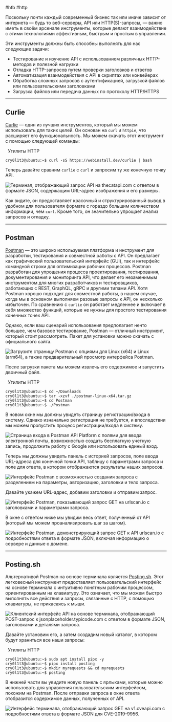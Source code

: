 #htb #http

Поскольку почти каждый современный бизнес так или иначе зависит от интернета — будь то веб-серверы, API или HTTP(S)-запросы, — важно иметь в своём арсенале инструменты, которые делают взаимодействие с этими технологиями эффективным, быстрым и простым в управлении.

Эти инструменты должны быть способны выполнять для нас следующие задачи:

- Тестирование и изучение API с использованием различных HTTP-методов и полезной нагрузки
- Отладка HTTP-запросов путем проверки заголовков и ответов
- Автоматизация взаимодействия с API в скриптах или конвейерах
- Обработка сложных запросов с аутентификацией, загрузкой файлов или пользовательскими заголовками
- Загрузка файлов или передача данных по протоколу HTTP/HTTPS

---

## Curlie

[Curlie](https://github.com/rs/curlie) — один из лучших инструментов, который мы можем использовать для таких целей. Он основан на `curl` и `httpie`, что расширяет его функциональность. Мы можем скачать этот инструмент с помощью следующей команды:

  Утилиты HTTP

```shell-session
cry0l1t3@ubuntu:~$ curl -sS https://webinstall.dev/curlie | bash
```

Теперь давайте сравним `curlie` с `curl` и запросим ту же конечную точку API.

![Терминал, отображающий запрос API на thecatapi.com с ответом в формате JSON, содержащим URL-адрес изображения и его размеры.](https://academy.hackthebox.com/storage/modules/87/http1.png)

Как видите, он предоставляет красочный и структурированный вывод в удобном для пользователя формате с гораздо большим количеством информации, чем `curl`. Кроме того, он значительно упрощает анализ запросов и отладку.

---

## Postman

[Postman](https://www.postman.com/downloads/) — это широко используемая платформа и инструмент для разработки, тестирования и совместной работы с API. Он предлагает как графический пользовательский интерфейс (GUI), так и интерфейс командной строки для оптимизации рабочих процессов. Postman разработан для упрощения процесса проектирования, тестирования, документирования и мониторинга API, что делает его незаменимым инструментом для многих разработчиков и тестировщиков, работающих с REST, GraphQL, gRPC и другими типами API. Хотя Postman хорошо подходит для совместной работы, в нашем случае, когда мы в основном выполняем разовые запросы к API, он несколько избыточен. По сравнению с `curlie` он работает медленнее и включает в себя множество функций, которые не нужны для простого тестирования конечных точек API.

Однако, если ваш сценарий использования предполагает нечто большее, чем базовое тестирование, Postman — отличный инструмент, который стоит рассмотреть. Пакет для установки можно скачать с официального сайта.

![Загрузите страницу Postman с опциями для Linux (x64) и Linux (arm64), а также предварительный просмотр интерфейса Postman.](https://academy.hackthebox.com/storage/modules/87/http2.png)

После загрузки пакета мы можем извлечь его содержимое и запустить двоичный файл.

  Утилиты HTTP

```shell-session
cry0l1t3@ubuntu:~$ cd ~/Downloads
cry0l1t3@ubuntu:~$ tar -xzvf ./postman-linux-x64.tar.gz
cry0l1t3@ubuntu:~$ cd Postman
cry0l1t3@ubuntu:~$ ./Postman
```

В новом окне мы должны увидеть страницу регистрации/входа в систему. Однако изначально регистрация не требуется, и впоследствии мы можем пропустить процесс регистрации/входа в систему.

![Страница входа в Postman API Platform с полями для ввода электронной почты, возможностью создать бесплатную учетную запись, продолжить работу с Google или использовать единый вход.](https://academy.hackthebox.com/storage/modules/87/http3.png)

Теперь мы должны увидеть панель с историей запросов, поле ввода URL-адреса для конечной точки API, таблицу с параметрами запроса и поле для ответа, в котором отображаются результаты наших запросов.

![Интерфейс Postman с возможностью создания запроса с разделением на параметры, авторизацию, заголовки и тело запроса.](https://academy.hackthebox.com/storage/modules/87/http4.png)

Давайте укажем URL-адрес, добавим заголовки и отправим запрос.

![Интерфейс Postman, показывающий запрос GET на urlscan.io с заголовками и параметрами запроса.](https://academy.hackthebox.com/storage/modules/87/http5.png)

В окне с ответом ниже мы увидим весь ответ, полученный от API (который мы можем проанализировать шаг за шагом).

![Интерфейс Postman, демонстрирующий запрос GET к API urlscan.io с подробностями ответа в формате JSON, включая информацию о сервере и данные о домене.](https://academy.hackthebox.com/storage/modules/87/http6.png)

---

## Posting.sh

Альтернативой Postman на основе терминала является [Posting.sh](https://posting.sh/). Этот легковесный инструмент предоставляет пользовательский интерфейс на основе терминала с интуитивно понятным рабочим процессом, ориентированным на клавиатуру. Это означает, что мы можем быстро выполнять все действия и запросы, связанные с HTTP, с помощью клавиатуры, не прикасаясь к мыши.

![Клиентский интерфейс API на основе терминала, отображающий POST-запрос к jsonplaceholder.typicode.com с ответом в формате JSON, заголовками и деталями запроса.](https://academy.hackthebox.com/storage/modules/87/http7.png)

Давайте установим его, а затем создадим новый каталог, в котором будут храниться все наши запросы:

  Утилиты HTTP

```shell-session
cry0l1t3@ubuntu:~$ sudo apt install pipx -y
cry0l1t3@ubuntu:~$ pipx install posting
cry0l1t3@ubuntu:~$ mkdir myrequests && cd myrequests
cry0l1t3@ubuntu:~$ posting
```

В нижней части вы увидите новую панель с ярлыками, которые можно использовать для управления пользовательским интерфейсом, похожим на Postman. После отправки запроса в окне ответа отобразится содержимое данных, полученных от API.

![Интерфейс терминала, отображающий запрос GET на v1.cveapi.com с подробностями ответа в формате JSON для CVE-2019-9956.](https://academy.hackthebox.com/storage/modules/87/http8.png)

